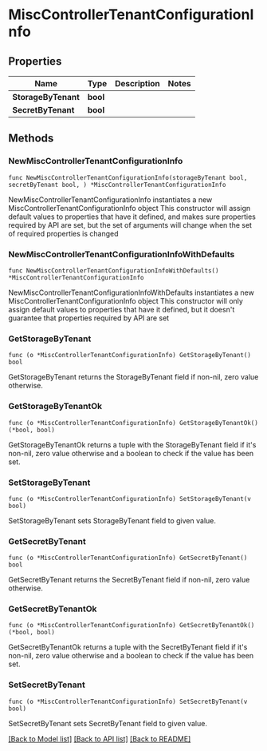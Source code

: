 # MiscControllerTenantConfigurationInfo

## Properties

Name | Type | Description | Notes
------------ | ------------- | ------------- | -------------
**StorageByTenant** | **bool** |  | 
**SecretByTenant** | **bool** |  | 

## Methods

### NewMiscControllerTenantConfigurationInfo

`func NewMiscControllerTenantConfigurationInfo(storageByTenant bool, secretByTenant bool, ) *MiscControllerTenantConfigurationInfo`

NewMiscControllerTenantConfigurationInfo instantiates a new MiscControllerTenantConfigurationInfo object
This constructor will assign default values to properties that have it defined,
and makes sure properties required by API are set, but the set of arguments
will change when the set of required properties is changed

### NewMiscControllerTenantConfigurationInfoWithDefaults

`func NewMiscControllerTenantConfigurationInfoWithDefaults() *MiscControllerTenantConfigurationInfo`

NewMiscControllerTenantConfigurationInfoWithDefaults instantiates a new MiscControllerTenantConfigurationInfo object
This constructor will only assign default values to properties that have it defined,
but it doesn't guarantee that properties required by API are set

### GetStorageByTenant

`func (o *MiscControllerTenantConfigurationInfo) GetStorageByTenant() bool`

GetStorageByTenant returns the StorageByTenant field if non-nil, zero value otherwise.

### GetStorageByTenantOk

`func (o *MiscControllerTenantConfigurationInfo) GetStorageByTenantOk() (*bool, bool)`

GetStorageByTenantOk returns a tuple with the StorageByTenant field if it's non-nil, zero value otherwise
and a boolean to check if the value has been set.

### SetStorageByTenant

`func (o *MiscControllerTenantConfigurationInfo) SetStorageByTenant(v bool)`

SetStorageByTenant sets StorageByTenant field to given value.


### GetSecretByTenant

`func (o *MiscControllerTenantConfigurationInfo) GetSecretByTenant() bool`

GetSecretByTenant returns the SecretByTenant field if non-nil, zero value otherwise.

### GetSecretByTenantOk

`func (o *MiscControllerTenantConfigurationInfo) GetSecretByTenantOk() (*bool, bool)`

GetSecretByTenantOk returns a tuple with the SecretByTenant field if it's non-nil, zero value otherwise
and a boolean to check if the value has been set.

### SetSecretByTenant

`func (o *MiscControllerTenantConfigurationInfo) SetSecretByTenant(v bool)`

SetSecretByTenant sets SecretByTenant field to given value.



[[Back to Model list]](../README.md#documentation-for-models) [[Back to API list]](../README.md#documentation-for-api-endpoints) [[Back to README]](../README.md)


